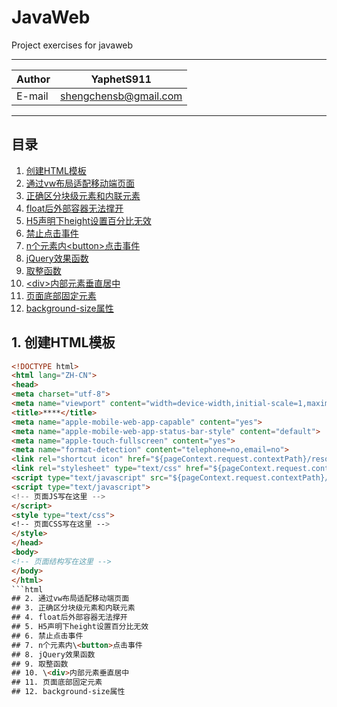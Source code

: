# JavaWeb
Project exercises for javaweb

****

|Author|YaphetS911|
|---|---
|E-mail|shengchensb@gmail.com


****
## 目录
1. [创建HTML模板](#1-创建html模板)
2. [通过vw布局适配移动端页面](#2-通过vw布局适配移动端页面)
3. [正确区分块级元素和内联元素](#3-正确区分块级元素和内联元素)
4. [float后外部容器无法撑开](#4-float后外部容器无法撑开)
5. [H5声明下height设置百分比无效](#5-h5声明下height设置百分比无效)
6. [禁止点击事件](#6-禁止点击事件)
7. [n个元素内\<button>点击事件](#7-n个元素内button点击事件)
8. [jQuery效果函数](#8-jquery效果函数)
9. [取整函数](#9-取整函数)
10. [\<div>内部元素垂直居中](#10-div内部元素垂直居中)
11. [页面底部固定元素](#11-页面底部固定元素)
12. [background-size属性](#12-background-size属性)

## 1. 创建HTML模板
```html
<!DOCTYPE html> 
<html lang="ZH-CN"> 
<head>
<meta charset="utf-8">
<meta name="viewport" content="width=device-width,initial-scale=1,maximum-scale=1,minimum-scale=1,user-scalable=no">
<title>****</title> 
<meta name="apple-mobile-web-app-capable" content="yes">
<meta name="apple-mobile-web-app-status-bar-style" content="default">
<meta name="apple-touch-fullscreen" content="yes">
<meta name="format-detection" content="telephone=no,email=no">
<link rel="shortcut icon" href="${pageContext.request.contextPath}/resource/image/****.ico" />
<link rel="stylesheet" type="text/css" href="${pageContext.request.contextPath}/resource/css/****.css " />
<script type="text/javascript" src="${pageContext.request.contextPath}/resource/js/****.js"></script>
<script type="text/javascript">	
<!-- 页面JS写在这里 --> 			
</script>
<style type="text/css">
<!-- 页面CSS写在这里 -->
</style>
</head> 
<body> 
<!-- 页面结构写在这里 --> 
</body>
</html>
```html
## 2. 通过vw布局适配移动端页面
## 3. 正确区分块级元素和内联元素
## 4. float后外部容器无法撑开
## 5. H5声明下height设置百分比无效
## 6. 禁止点击事件
## 7. n个元素内\<button>点击事件
## 8. jQuery效果函数
## 9. 取整函数
## 10. \<div>内部元素垂直居中
## 11. 页面底部固定元素
## 12. background-size属性
